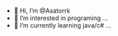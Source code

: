 - 👋 Hi, I’m @Asatorrk
- 👀 I’m interested in programing ...
- 🌱 I’m currently learning java/c# ...


<!---
Asatorrk/Asatorrk is a ✨ special ✨ repository because its `README.md` (this file) appears on your GitHub profile.
You can click the Preview link to take a look at your changes.
--->

